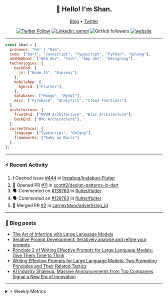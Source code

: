 <h2 align="center">👋 Hello! I'm Shan.</h2>
<p align="center">
  <a href="https://medium.com/feed/@shan-shaji">Blog</a> •
  <a href="https://twitter.com/intent/follow?screen_name=shan__shaji">Twitter</a>
</p>

<p align="center"><a href="https://twitter.com/intent/follow?screen_name=shan__shaji"><img src="https://img.shields.io/twitter/follow/shan__shaji?style=flat" alt="Twitter Follow"></a>
<a href="https://www.linkedin.com/in/shan-shaji/"><img src="https://img.shields.io/badge/shan-shaji?style=flat-square&amp;logo=Linkedin&amp;logoColor=white&amp;link=https://www.linkedin.com/in/shan-shaji/" alt="Linkedin: anmol"></a>
<img src="https://img.shields.io/github/followers/shan-shaji?label=Follow&amp;style=social" alt="GitHub followers">
<a href="http://shan-shaji.github.io/"><img src="https://img.shields.io/badge/Website-46a2f1.svg?&amp;style=flat-square&amp;logo=Google-Chrome&amp;logoColor=white&amp;link=http://shan-shaji.github.io/" alt="website"></a></p>

<hr>

```javascript
const shan = {
  pronouns: "He" | "Him",
  code: ["Dart", "Javascript", "Typescript", "Python", "Golang"],
  askMeAbout: ["Web dev", "Tech", "App dev", "Designing"],
  technologies: {
    backEnd: {
      js: ["Node JS", "Express"],
    },
    mobileApp: {
      hybrid: ["Flutter"],
    },
    databases: ["Mongo", "MySql"],
    misc: ["Firebase", "Analytics", "Cloud Functions"],
  },
  architecture: {
    frontEnd: ["MVVM Architecture", "Bloc Architecture"],
    backEnd: ["MVC Architecture"],
  },
  currentFocus: {
    language: ["Typescript", "Golang"],
    frameworks: ["Ruby on Rails"]
  },
};
```

---

### ⚡ Recent Activity

<!--START_SECTION:activity-->
1. ❗ Opened issue [#444](https://github.com/Instabug/Instabug-Flutter/issues/444) in [Instabug/Instabug-Flutter](https://github.com/Instabug/Instabug-Flutter)
2. 💪 Opened PR [#11](https://github.com/scottt2/design-patterns-in-dart/pull/11) in [scottt2/design-patterns-in-dart](https://github.com/scottt2/design-patterns-in-dart)
3. 🗣 Commented on [#139783](https://github.com/flutter/flutter/issues/139783#issuecomment-1912519530) in [flutter/flutter](https://github.com/flutter/flutter)
4. 🗣 Commented on [#139783](https://github.com/flutter/flutter/issues/139783#issuecomment-1908793600) in [flutter/flutter](https://github.com/flutter/flutter)
5. 🎉 Merged PR [#2](https://github.com/carnextdoor/advertising_id/pull/2) in [carnextdoor/advertising_id](https://github.com/carnextdoor/advertising_id)
<!--END_SECTION:activity-->

---

### 📕 Blog posts

<!-- BLOG-POST-LIST:START -->
- [The Art of Inferring with Large Language Models](https://dev.to/arkroot/the-art-of-inferring-with-large-language-models-243m)
- [Iterative Prompt Development: Iteratively analyse and refine your prompts](https://dev.to/arkroot/iterative-prompt-development-iteratively-analyse-and-refine-your-prompts-3ibl)
- [Principle 2 of Writing Effective Prompts for Large Language Models: Give Them Time to Think](https://dev.to/arkroot/principle-2-of-writing-effective-prompts-for-large-language-models-give-them-time-to-think-25j3)
- [Writing Effective Prompts for Large Language Models: Two Prompting Principles and Their Related Tactics](https://dev.to/arkroot/writing-effective-prompts-for-large-language-models-two-prompting-principles-and-their-related-tactics-151a)
- [AI Industry Shakeup: Massive Announcements from Top Companies Signal a New Era of Innovation](https://dev.to/shanshaji/ai-industry-shakeup-massive-announcements-from-top-companies-signal-a-new-era-of-innovation-pj7)
<!-- BLOG-POST-LIST:END -->

<hr>
<details>
    <summary>⚡ Weekly Metrics</summary>
    <p>
    
<!--START_SECTION:waka-->
![Code Time](http://img.shields.io/badge/Code%20Time-2%2C773%20hrs%207%20mins-blue)

![Profile Views](http://img.shields.io/badge/Profile%20Views-2-blue)

**🐱 My GitHub Data** 

> 📦 ? Used in GitHub's Storage 
 > 
> 🏆 163 Contributions in the Year 2024
 > 
> 💼 Opted to Hire
 > 
> 📜 102 Public Repositories 
 > 
> 🔑 0 Private Repositories 
 > 
**I'm a Night 🦉** 

```text
🌞 Morning                9320 commits        ████░░░░░░░░░░░░░░░░░░░░░   17.71 % 
🌆 Daytime                16544 commits       ████████░░░░░░░░░░░░░░░░░   31.44 % 
🌃 Evening                19923 commits       █████████░░░░░░░░░░░░░░░░   37.86 % 
🌙 Night                  6837 commits        ███░░░░░░░░░░░░░░░░░░░░░░   12.99 % 
```
📅 **I'm Most Productive on Friday** 

```text
Monday                   9465 commits        ████░░░░░░░░░░░░░░░░░░░░░   17.99 % 
Tuesday                  9233 commits        ████░░░░░░░░░░░░░░░░░░░░░   17.55 % 
Wednesday                6902 commits        ███░░░░░░░░░░░░░░░░░░░░░░   13.12 % 
Thursday                 9585 commits        █████░░░░░░░░░░░░░░░░░░░░   18.21 % 
Friday                   10018 commits       █████░░░░░░░░░░░░░░░░░░░░   19.04 % 
Saturday                 3744 commits        ██░░░░░░░░░░░░░░░░░░░░░░░   07.11 % 
Sunday                   3677 commits        ██░░░░░░░░░░░░░░░░░░░░░░░   06.99 % 
```


📊 **This Week I Spent My Time On** 

```text
🕑︎ Time Zone: Asia/Kolkata

💬 Programming Languages: 
Ruby                     2 hrs 39 mins       ███████████████░░░░░░░░░░   59.30 % 
ERB                      1 hr 19 mins        ███████░░░░░░░░░░░░░░░░░░   29.52 % 
Other                    14 mins             █░░░░░░░░░░░░░░░░░░░░░░░░   05.49 % 
Markdown                 9 mins              █░░░░░░░░░░░░░░░░░░░░░░░░   03.69 % 
YAML                     2 mins              ░░░░░░░░░░░░░░░░░░░░░░░░░   01.00 % 

🔥 Editors: 
VS Code                  4 hrs 28 mins       █████████████████████████   100.00 % 

🐱‍💻 Projects: 
ruby-blog                4 hrs 13 mins       ████████████████████████░   94.34 % 
turbo                    15 mins             █░░░░░░░░░░░░░░░░░░░░░░░░   05.66 % 

💻 Operating System: 
Mac                      4 hrs 28 mins       █████████████████████████   100.00 % 
```

**I Mostly Code in Dart** 

```text
Dart                     47 repos            ██████████░░░░░░░░░░░░░░░   41.59 % 
Python                   6 repos             █░░░░░░░░░░░░░░░░░░░░░░░░   05.31 % 
C++                      5 repos             █░░░░░░░░░░░░░░░░░░░░░░░░   04.42 % 
Swift                    1 repo              ░░░░░░░░░░░░░░░░░░░░░░░░░   00.88 % 
Shell                    1 repo              ░░░░░░░░░░░░░░░░░░░░░░░░░   00.88 % 
```




 Last Updated on 25/02/2024 18:50:10 UTC
<!--END_SECTION:waka-->

</p>
 </details>
